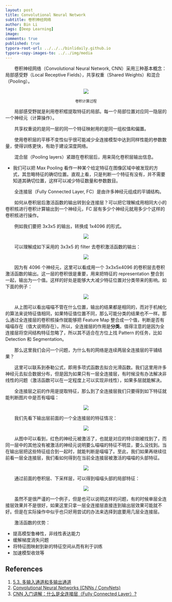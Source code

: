 ```yaml
---
layout: post
title: Convolutional Neural Network
subtitle: 卷积神经网络
author: Bin Li
tags: [Deep Learning]
image: 
comments: true
published: true
typora-root-url: ../../../binlidaily.github.io
typora-copy-images-to: ../../img/media
---
```


　　卷积神经网络（Convolutional Neural Network, CNN）采用三种基本概念：局部感受野（Local Receptive Fields），共享权重（Shared Weights）和混合（Pooling）。

<p align="center">
<img src="/img/media/15547073032659.jpg" width="">
</p>
<p align="center">
    <em style="font-style:normal;font-size:80%;">卷积计算过程</em>
</p>

　　局部感受野就是利用卷积框提取特征的局部。每一个局部位置对应同一隐层的一个神经元（计算操作）。

　　共享权重说的是同一层的同一个特征映射用的是同一组权值和偏置。

　　使⽤卷积层的平移不变性似乎很可能减少全连接模型中达到同样性能的参数数量，使得训练更快，有助于建设深度网络。

　　混合层（Pooling layers）紧跟在卷积层后，用来简化卷积层输出信息。

* 我们可以把 Max Pooling 看作一种某个给定特征在图像区域中被发现的方式，其忽略特征的确切位置。直观上看，只是判断一个特征有没有，并不需要知道其确切位置，这样可以减少特征数量和参数数目。

　　全连接层（Fully Connected Layer, FC）是由许多神经元组成的平铺结构。

　　如何从卷积层后激活函数的输出转到全连接层？可以把它理解成用相同大小的卷积核进行卷积计算输出到一个神经元，FC 层有多少个神经元就用多少个这样的卷积核进行操作。

　　例如我们要把 3x3x5 的输出，转换成 1x4096 的形式。

<p align="center">
<img src="/img/media/15559854607020.jpg" width="">
</p>

　　可以理解成如下采用的 3x3x5 的 filter 去卷积激活函数的输出：

<p align="center">
<img src="/img/media/15559855009136.jpg" width="">
</p>

　　因为有 4096 个神经元，这里可以看成用一个 3x3x5x4096 的卷积层去卷积激活函数的输出。这一层的卷积很是重要，用来把特征的 representation 整合到一起，输出为一个值。这样的好处是能够大大减少特征位置对分类带来的影响。如下面的例子：

<p align="center">
<img src="/img/media/15559882225191.jpg" width="">
</p>

　　从上图可以看出喵喵不管在什么位置，输出的结果都是相同的，而对于机械化的算法来说特征值相同，如果特征值位置不同，那么可能分类的结果也不一样。那么通过全连接层的卷积核操作就能够把 Feature Map 整合成一个值，判断是否有喵喵存在（值大说明存在）。所以，全连接层的作用是**分类**。值得注意的是因为全连接层将空间结构特征忽略了，所以其不适合在方位上找 Pattern 的任务，比如 Detection 和 Segmentation。

　　那么这里我们会问一个问题，为什么有的网络是连续两层全连接层的平铺结果？

　　这里可以联系到泰勒公式，即用多项式函数去拟合光滑函数。我们这里用许多神经元去拟合数据分布，但是因为如果只有一层全连接层，有时候没有办法解决非线性的问题（激活函数可以在一定程度上可以实现非线性），如果多层就能解决。

　　全连接层之前的作用是提取特征，那么到了全连接层我们只要得到如下特征就能判断图片中是否有喵喵：

<p align="center">
<img src="/img/media/15559912454297.jpg" width="">
</p>

　　我们先看下输出层前面的一个全连接层的特征情况：

<p align="center">
<img src="/img/media/15559915410132.jpg" width="">
</p>

　　从图中可以看到，红色的神经元被激活了，也就是对应的特诊刚被找到了，而同一层中的其他没有被激活的神经元说明要么喵喵的特征不明显，要么没找到。当在输出层把这些特征组合到一起时，就能判断是喵喵了。至此，我们如果再继续往前看一层全连接层，我们看如何得到在当前全连接层被激活的喵喵的头部特征。

<p align="center">
<img src="/img/media/15559917593770.jpg" width="">
</p>

　　通过前面的卷积层、下采样层，可以得到喵喵头部的局部特征：

<p align="center">
<img src="/img/media/15559918008969.jpg" width="">
</p>

　　虽然不是很严谨的一个例子，但是也可以说明这样的问题，有的时候单层全连接层效果并不是很好，如果这里只拿一层全连接层直接连到输出层效果可能就不好。但是在实际操作中似乎也只好用尝试的办法来选择到底要用几层全连接层。

　　激活函数的优势：
* 提高模型鲁棒性，非线性表达能力
* 缓解梯度消失问题
* 将特征图映射到新的特征空间从而有利于训练
* 加速模型收敛等

## References
1. [5.3. 多输入通道和多输出通道](https://zh.d2l.ai/chapter_convolutional-neural-networks/channels.html)
2. [Convolutional Neural Networks (CNNs / ConvNets)](http://cs231n.github.io/convolutional-networks/)
3. [CNN 入门讲解：什么是全连接层（Fully Connected Layer）?](https://zhuanlan.zhihu.com/p/33841176)